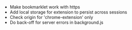 * Make bookmarklet work with https
* Add local storage for extension to persist across sessions
* Check origin for 'chrome-extension' only
* Do back-off for server errors in background.js

